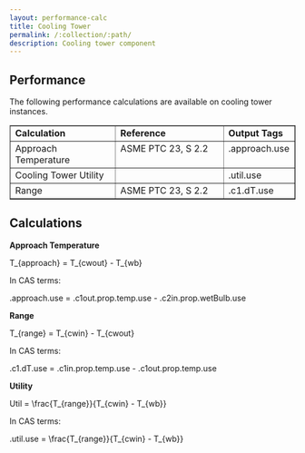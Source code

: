 ```yaml
---
layout: performance-calc
title: Cooling Tower
permalink: /:collection/:path/
description: Cooling tower component
---
```



<div class="section" id="performance">
<h2>Performance<a class="headerlink" href="#performance" title="Permalink to this headline"></a></h2>
<p>The following performance calculations are available on cooling tower instances.</p>
<table border="1" class="docutils">
<colgroup>
<col width="37%">
<col width="38%">
<col width="25%">
</colgroup>
<tbody valign="top">
<tr class="row-odd"><td><strong>Calculation</strong></td>
<td><strong>Reference</strong></td>
<td><strong>Output Tags</strong></td>
</tr>
<tr class="row-even"><td>Approach Temperature</td>
<td>ASME PTC 23, S 2.2</td>
<td>.approach.use</td>
</tr>
<tr class="row-odd"><td>Cooling Tower Utility</td>
<td>&nbsp;</td>
<td>.util.use</td>
</tr>
<tr class="row-even"><td>Range</td>
<td>ASME PTC 23, S 2.2</td>
<td>.c1.dT.use</td>
</tr>
</tbody>
</table>
</div>


<div class="section" id="calculations">
<h2>Calculations<a class="headerlink" href="#calculations" title="Permalink to this headline"></a></h2>
<p><strong>Approach Temperature</strong></p>
<div class="math">
<p><span class="math">T_{approach} = T_{cwout} - T_{wb}</span></p>
</div><p>In CAS terms:</p>
<div class="math">
<p><span class="math">.approach.use = .c1out.prop.temp.use - .c2in.prop.wetBulb.use</span></p>
</div><p><strong>Range</strong></p>
<div class="math">
<p><span class="math">T_{range} = T_{cwin} - T_{cwout}</span></p>
</div><p>In CAS terms:</p>
<div class="math">
<p><span class="math">.c1.dT.use = .c1in.prop.temp.use - .c1out.prop.temp.use</span></p>
</div><p><strong>Utility</strong></p>
<div class="math">
<p><span class="math">Util = \frac{T_{range}}{T_{cwin} - T_{wb}}</span></p>
</div><p>In CAS terms:</p>
<div class="math">
<p><span class="math">.util.use = \frac{T_{range}}{T_{cwin} - T_{wb}}</span></p>
</div></div>
